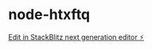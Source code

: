 # node-htxftq

[Edit in StackBlitz next generation editor ⚡️](https://stackblitz.com/~/github.com/TeaPa1n3/node-htxftq)